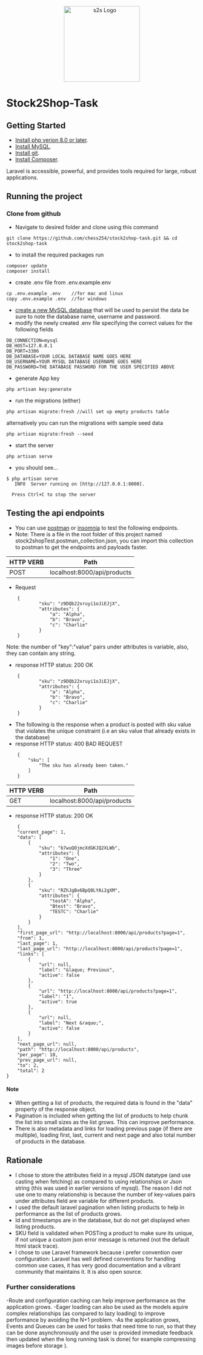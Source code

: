 <p align="center"><a href="https://laravel.com" target="_blank"><img src="https://media-exp1.licdn.com/dms/image/C4D0BAQGOa5w5GtnxEg/company-logo_200_200/0/1534318845106?e=2159024400&v=beta&t=UtbuxZIujX2gmtCfwqac8bA1NmQZxq7L6q3byh6Dfr8" width="200" alt="s2s Logo"></a></p>

# Stock2Shop-Task

## Getting Started



- [Install php verion 8.0 or later](https://www.php.net/downloads.php).
- [Install MySQL](https://dev.mysql.com/downloads/).
- [Install git](https://git-scm.com/downloads).
- [Install Composer](https://getcomposer.org/download/).

Laravel is accessible, powerful, and provides tools required for large, robust applications.

## Running the project

### Clone from github
- Navigate to desired folder and clone using this command
```
git clone https://github.com/chess254/stock2shop-task.git && cd stock2shop-task
```
<!-- - then
```
cd ./stock2shop
``` -->
- to install the required packages run 
```
composer update
composer install
```
- create .env file from .env.example.env
```
cp .env.example .env    //for mac and linux
copy .env.example .env  //for windows
```
- [create a new MySQL database](https://www.mysqltutorial.org/mysql-create-database/) that will be used to persist the data be sure to note the database name, username and password.
- modify the newly created .env file specifying the correct values for the following fields
```
DB_CONNECTION=mysql
DB_HOST=127.0.0.1
DB_PORT=3306
DB_DATABASE=YOUR LOCAL DATABASE NAME GOES HERE
DB_USERNAME=YOUR MYSQL DATABASE USERNAME GOES HERE
DB_PASSWORD=THE DATABASE PASSWORD FOR THE USER SPECIFIED ABOVE
```
- generate App key
```
php artisan key:generate
```
- run the migrations (either)
```
php artisan migrate:fresh //will set up empty products table
```
alternatively you can run the migrations with sample seed data
```
php artisan migrate:fresh --seed
```
- start the server
```
php artisan serve
```
- you should see...
```
$ php artisan serve
   INFO  Server running on [http://127.0.0.1:8000].

  Press Ctrl+C to stop the server
```

## Testing the api endpoints

- You can use [postman](https://www.postman.com/downloads/) or [insomnia](https://insomnia.rest/download) to test the following endpoints.
- Note: There is a file in the root folder of this project named stock2shopTest.postman_collection.json, you can import this collection to postman to get the endpoints and payloads faster. 

| HTTP VERB      | Path                           | 
| -------------- | ------------------------------ | 
| POST           | localhost:8000/api/products    |

- Request
```    
    { 
            "sku": "z9DQb22xruyi1oJiEJjX",
            "attributes": {
                "a": "Alpha",
                "b": "Bravo",
                "c": "Charlie"
            }
    }
```    
Note: the number of "key":"value" pairs under attributes is variable, also, they can contain any string.

- response HTTP status: 200 OK
```    
    { 
            "sku": "z9DQb22xruyi1oJiEJjX",
            "attributes": {
                "a": "Alpha",
                "b": "Bravo",
                "c": "Charlie"
            }
    }
```   

- The following is the response when a product is posted with sku value that violates the unique constraint (i.e an sku value that already exists in the database)
- response HTTP status: 400 BAD REQUEST
```    
    {
        "sku": [
            "The sku has already been taken."
        ]
    }
``` 


| HTTP VERB      | Path                           | 
| -------------- | ------------------------------ | 
| GET            | localhost:8000/api/products    |

- response HTTP status: 200 OK
```    
    {
    "current_page": 1,
    "data": [
        {
            "sku": "b7wuQOjmcXdGKJQ2XLWb",
            "attributes": {
                "1": "One",
                "2": "Two",
                "3": "Three"
            }
        },
        {
            "sku": "RZhJgBx6BpQ0LYAi2gXM",
            "attributes": {
                "testA": "Alpha",
                "Btest": "Bravo",
                "TESTC": "Charlie"
            }
        }
    ],
    "first_page_url": "http://localhost:8000/api/products?page=1",
    "from": 1,
    "last_page": 1,
    "last_page_url": "http://localhost:8000/api/products?page=1",
    "links": [
        {
            "url": null,
            "label": "&laquo; Previous",
            "active": false
        },
        {
            "url": "http://localhost:8000/api/products?page=1",
            "label": "1",
            "active": true
        },
        {
            "url": null,
            "label": "Next &raquo;",
            "active": false
        }
    ],
    "next_page_url": null,
    "path": "http://localhost:8000/api/products",
    "per_page": 10,
    "prev_page_url": null,
    "to": 2,
    "total": 2
}
```   
#### Note
- When getting a list of products, the required data is found in the "data" property of the response object. 
- Pagination is included when getting the list of products to help chunk the list into small sizes as the list grows. This can improve performance. 
- There is also metadata and links for loading previous page (if there are multiple), loading first, last, current and next page and also total number of products in the database.

## Rationale

- I chose to store the attributes field in a mysql JSON datatype (and use casting when fetching) as compared to using relationships or Json string (this was used in earlier versions of mysql).
The reason I did not use one to many relationship is because the number of key-values pairs under attributes field are variable for different products.
- I used the default laravel pagination when listing products to help in performance as the list of products grows.
- Id and timestamps are in the database, but do not get displayed when listing products.
- SKU field is validated when POSTing a product to make sure its unique, if not unique a custom json error message is returned (not the default html stack trace).
- I chose to use Laravel framework because i prefer convention over configuration: Laravel has well defined conventions for handling common use cases, it has very good documentation and a vibrant community that maintains it. It is also open source.

### Further considerations
-Route and configuration caching can help improve performance as the application grows.
-Eager loading can also be used as the models aquire complex relationships (as compared to lazy loading) to improve performance by avoiding the N+1 problem.
-As the application grows, Events and Queues can be used for tasks that need time to run, so that they can be done asynchronously and the user is provided immediate feedback then updated when the long running task is done( for example compressing images before storage ).
